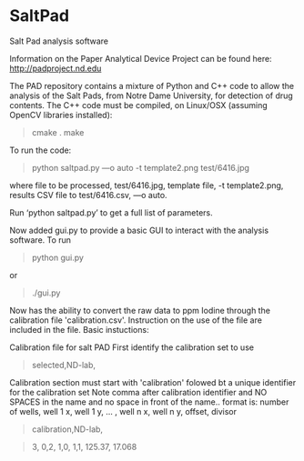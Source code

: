 # SaltPad
Salt Pad analysis software

Information on the Paper Analytical Device Project can be found here: http://padproject.nd.edu

The PAD repository contains a mixture of Python and C++ code to allow the analysis of the Salt Pads, from Notre Dame University, for detection of drug contents. The C++ code must be compiled, on Linux/OSX (assuming OpenCV libraries installed):
>cmake .
>make

To run the code:
>python saltpad.py —o auto -t template2.png test/6416.jpg

where file to be processed, test/6416.jpg, template file, -t template2.png, results CSV file to test/6416.csv, —o auto.

Run ‘python saltpad.py’ to get a full list of parameters.

Now added gui.py to provide a basic GUI to interact with the analysis software. To run
>python gui.py

or

>./gui.py

Now has the ability to convert the raw data to ppm Iodine through the calibration file 'calibration.csv'. Instruction 
on the use of the file are included in the file. Basic instuctions:

Calibration file for salt PAD
First identify the calibration set to use
>selected,ND-lab,

Calibration section must start with 'calibration' folowed bt a unique identifier for the calibration set
Note comma after calibration identifier and NO SPACES in the name and no space in front of the name..
format is: number of wells, well 1 x, well 1 y, ... , well n x, well n y, offset, divisor
>calibration,ND-lab,

>3, 0,2, 1,0, 1,1, 125.37, 17.068
